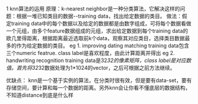 1 knn算法的运用
原理：k-nearest neighbor是一种分类算法，它解决这样的问题：根据一堆已知类目的数据--training data，找出给定数据的类目。
做法：假定training data中的每个数据以及给定的数据都是由数字组成，可将每个数据看做一个元组，由多个feature数据组成的元组，求出给定数据到每个training data的欧几里得距离，根据距离最近选取前k个data，观察其对应类目，选择类目数据最多的作为给定数据的类目。
eg 1. improving dating matching
training data包含三个numeric featrue. class label是喜欢程度，由此计算距离并得出
eg 2. handwriting recognition
training data是32*32的像素矩阵，class label是对应数值。首先将32*32数据处理为1*1024的vector，之后可根据之前方法继续。

优缺点：
knn是一个基于实例的算法，在分类时很有效，但是要有data-set，要有存储空间，要计算和每一个数据的距离。另外knn会让你看不懂底层的数据结构，不知道distance到底是什么样
